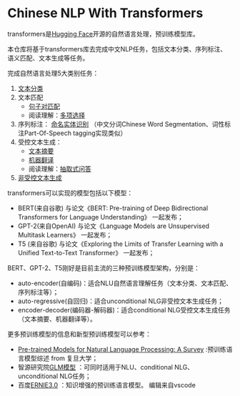 # Chinese NLP With Transformers
transformers是[Hugging Face](https://huggingface.co)开源的自然语言处理，预训练模型库。

本仓库将基于transformers库去完成中文NLP任务，包括文本分类、序列标注、语义匹配、文本生成等任务。

完成自然语言处理5大类别任务：
1. [文本分类](https://github.com/wxj630/Chinese_NLP_With_Transformers/blob/master/text_classification.ipynb)
2. 文本匹配
   - [句子对匹配](https://github.com/wxj630/Chinese_NLP_With_Transformers/blob/master/text_match.ipynb)
   - 阅读理解：[多项选择](https://github.com/wxj630/Chinese_NLP_With_Transformers/blob/master/multi_choice.ipynb)
3. 序列标注：
  [命名实体识别](https://github.com/wxj630/Chinese_NLP_With_Transformers/blob/master/named_entity_recognition.ipynb)
   （中文分词Chinese Word Segmentation、词性标注Part-Of-Speech tagging实现类似）
4. 受控文本生成： 
   - [文本摘要](https://github.com/wxj630/Chinese_NLP_With_Transformers/blob/master/summarization.ipynb)
   - [机器翻译](https://github.com/wxj630/Chinese_NLP_With_Transformers/blob/master/translation_en2ro.ipynb)
   - 阅读理解：[抽取式问答](https://github.com/wxj630/Chinese_NLP_With_Transformers/blob/master/extractive_qa.ipynb) 
5. [非受控文本生成](https://github.com/wxj630/Chinese_NLP_With_Transformers/blob/master/unconditional_generation.ipynb)


transformers可以实现的模型包括以下模型：

- BERT(来自谷歌) 与论文《BERT: Pre-training of Deep Bidirectional Transformers for Language Understanding》 一起发布；
- GPT-2(来自OpenAI) 与论文《Language Models are Unsupervised Multitask Learners》 一起发布；
- T5 (来自谷歌) 与论文《Exploring the Limits of Transfer Learning with a Unified Text-to-Text Transformer》 一起发布；

BERT、GPT-2、T5刚好是目前主流的三种预训练模型架构，分别是：
- auto-encoder(自编码)：适合NLU自然语言理解任务（文本分类、文本匹配、序列标注等）；
- auto-regressive(自回归)：适合unconditional NLG非受控文本生成任务；
- encoder-decoder(编码器-解码器)：适合conditional NLG受控文本生成任务（文本摘要、机器翻译等）。

更多预训练模型的信息和新型预训练模型可以参考：
- [Pre-trained Models for Natural Language Processing: A Survey](https://arxiv.org/pdf/2003.08271.pdf) :预训练语言模型综述 from 复旦大学；
- 智源研究院[GLM模型](https://arxiv.org/abs/2103.10360) ：可同时适用于NLU、conditional NLG、unconditional NLG任务；
- 百度[ERNIE3.0](https://arxiv.org/abs/2107.02137) ：知识增强的预训练语言模型。
编辑来自vscode